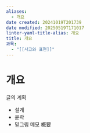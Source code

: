 ```yaml
---
aliases:
  - 개요
date created: 20241019T201739
date modified: 20250519T171017
linter-yaml-title-alias: 개요
title: 개요
과목:
  - "[[사고와 표현]]"
---
```


# 개요

글의 계획
 - 설계
 - 윤곽
 - 밑그림
메모
槪要
